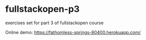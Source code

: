 # fullstackopen-p3
exercises set for part 3 of fullstackopen course

Online demo: https://fathomless-springs-80400.herokuapp.com/

